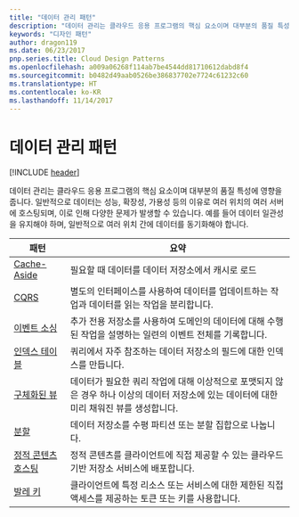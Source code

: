```yaml
---
title: "데이터 관리 패턴"
description: "데이터 관리는 클라우드 응용 프로그램의 핵심 요소이며 대부분의 품질 특성에 영향을 줍니다. 일반적으로 데이터는 성능, 확장성, 가용성 등의 이유로 여러 위치의 여러 서버에 호스팅되며, 이로 인해 다양한 문제가 발생할 수 있습니다. 예를 들어 데이터 일관성을 유지해야 하며, 일반적으로 여러 위치 간에 데이터를 동기화해야 합니다."
keywords: "디자인 패턴"
author: dragon119
ms.date: 06/23/2017
pnp.series.title: Cloud Design Patterns
ms.openlocfilehash: a009a06268f114ab7be4544dd81710612dabd8f4
ms.sourcegitcommit: b0482d49aab0526be386837702e7724c61232c60
ms.translationtype: HT
ms.contentlocale: ko-KR
ms.lasthandoff: 11/14/2017
---
```

# <a name="data-management-patterns"></a>데이터 관리 패턴

[!INCLUDE [header](../../_includes/header.md)]

데이터 관리는 클라우드 응용 프로그램의 핵심 요소이며 대부분의 품질 특성에 영향을 줍니다. 일반적으로 데이터는 성능, 확장성, 가용성 등의 이유로 여러 위치의 여러 서버에 호스팅되며, 이로 인해 다양한 문제가 발생할 수 있습니다. 예를 들어 데이터 일관성을 유지해야 하며, 일반적으로 여러 위치 간에 데이터를 동기화해야 합니다.

| 패턴 | 요약 |
| ------- | ------- |
| [Cache-Aside](../cache-aside.md) | 필요할 때 데이터를 데이터 저장소에서 캐시로 로드 |
| [CQRS](../cqrs.md) | 별도의 인터페이스를 사용하여 데이터를 업데이트하는 작업과 데이터를 읽는 작업을 분리합니다. |
| [이벤트 소싱](../event-sourcing.md) | 추가 전용 저장소를 사용하여 도메인의 데이터에 대해 수행된 작업을 설명하는 일련의 이벤트 전체를 기록합니다. |
| [인덱스 테이블](../index-table.md) | 쿼리에서 자주 참조하는 데이터 저장소의 필드에 대한 인덱스를 만듭니다. |
| [구체화된 뷰](../materialized-view.md) | 데이터가 필요한 쿼리 작업에 대해 이상적으로 포맷되지 않은 경우 하나 이상의 데이터 저장소에 있는 데이터에 대한 미리 채워진 뷰를 생성합니다. |
| [분할](../sharding.md) | 데이터 저장소를 수평 파티션 또는 분할 집합으로 나눕니다. |
| [정적 콘텐츠 호스팅](../static-content-hosting.md) | 정적 콘텐츠를 클라이언트에 직접 제공할 수 있는 클라우드 기반 저장소 서비스에 배포합니다. |
| [발레 키](../valet-key.md) | 클라이언트에 특정 리소스 또는 서비스에 대한 제한된 직접 액세스를 제공하는 토큰 또는 키를 사용합니다. |